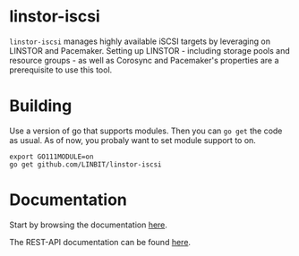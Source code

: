 # linstor-iscsi

`linstor-iscsi` manages highly available iSCSI targets by leveraging on LINSTOR
and Pacemaker. Setting up LINSTOR - including storage pools and resource groups -
as well as Corosync and Pacemaker's properties are a prerequisite to use this tool.

# Building
Use a version of go that supports modules. Then you can `go get` the code as usual. As of now, you probaly
want to set module support to on.

```
export GO111MODULE=on
go get github.com/LINBIT/linstor-iscsi
```

# Documentation
Start by browsing the documentation [here](./docs/md/linstor-iscsi.md).

The REST-API documentation can be found [here](https://app.swaggerhub.com/apis-docs/Linstor/linstor-iscsi/).
